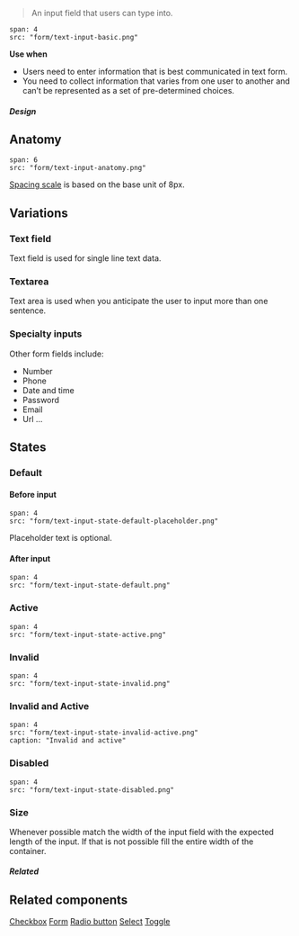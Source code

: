 > An input field that users can type into.

```image
span: 4
src: "form/text-input-basic.png"
```

**Use when**
- Users need to enter information that is best communicated in text form.
- You need to collect information that varies from one user to another and can’t be represented as a set of pre-determined choices.


##### Design

## Anatomy

```image
span: 6
src: "form/text-input-anatomy.png"
```
[Spacing scale](/visual_style/spacing) is based on the base unit of 8px.

## Variations

### Text field
Text field is used for single line text data.

### Textarea
Text area is used when you anticipate the user to input more than one sentence.

### Specialty inputs
Other form fields include:
- Number
- Phone
- Date and time
- Password
- Email
- Url ...

## States

### Default
#### Before input
```image
span: 4
src: "form/text-input-state-default-placeholder.png"
```
Placeholder text is optional.

#### After input
```image
span: 4
src: "form/text-input-state-default.png"
```

### Active
```image
span: 4
src: "form/text-input-state-active.png"
```

### Invalid
```image
span: 4
src: "form/text-input-state-invalid.png"
```

### Invalid and Active
```image
span: 4
src: "form/text-input-state-invalid-active.png"
caption: "Invalid and active"
```

### Disabled
```image
span: 4
src: "form/text-input-state-disabled.png"
```

### Size
Whenever possible match the width of the input field with the expected length of the input. If that is not possible fill the entire width of the container.

##### Related

## Related components
[Checkbox](/components/checkbox)
[Form](/components/form)
[Radio button](/components/radio-button)
[Select](/components/select)
[Toggle](/components/toggle)
